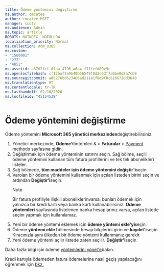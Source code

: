 ```yaml
---
title: Ödeme yöntemini değiştirme
ms.author: cmcatee
author: cmcatee-MSFT
manager: scotv
ms.audience: Admin
ms.topic: article
ROBOTS: NOINDEX, NOFOLLOW
localization_priority: Normal
ms.collection: Adm_O365
ms.custom:
- "1500001"
- "277"
- "4852"
ms.assetid: a67d2fcf-0faa-4796-a6a4-f7ffefd89e9c
ms.openlocfilehash: cf12baf7a9b40b56549f0d3c63f7a6be8d8a7cb9
ms.sourcegitcommit: a05276bd623466ad211e1f8d9f0c616672dd3640
ms.translationtype: MT
ms.contentlocale: tr-TR
ms.lasthandoff: 07/16/2020
ms.locfileid: "45154538"
---
```

# <a name="change-payment-method"></a>Ödeme yöntemini değiştirme

Ödeme yöntemini **Microsoft 365 yönetici merkezinden**değiştirebilirsiniz.
  
1. Yönetici merkezinde, **Ödeme**Yöntemleri &  >  **Faturalar**  >  [Payment methods](https://go.microsoft.com/fwlink/p/?linkid=2018806) sayfasına gidin.
2. Değiştirmek için ödeme yönteminin satırını seçin. Sağ bölme, seçili ödeme yöntemini kullanan tüm fatura profillerini ve tek tek abonelikleri listeler.
3. Sağ bölmede, **tüm maddeler için ödeme yöntemini değiştir'i**seçin.
4. Varolan bir ödeme yöntemini kullanmak için açılan listeden birini seçin ve ardından **Değiştir'i**seçin.
    > [!NOTE]
    > Bir fatura profiliyle ilişkili aboneliklerinvarsa, bunları ödemek için yalnızca bir kredi kartı veya banka kartı kullanabilirsiniz. **Ödeme yöntemleri** sayfasında listelenen banka hesaplarınız varsa, açılan listede seçim yapmak için kullanılamaz.
5. Yeni bir ödeme yöntemi eklemek için **ödeme yöntemi ekle'yi**seçin.
6. Ödeme **yöntemi ekle** bölmesinde hesap bilgilerini girin ve **kaydet'i**seçin. Kiracınızla aynı ülkeden bir ödeme yöntemi kullanmanız gerekir.
7. Yeni ödeme yöntemi açılır listede zaten seçilir. **Değiştir'i**seçin.

Daha fazla bilgi için ödeme [yöntemlerini yönet'e](https://docs.microsoft.com/microsoft-365/commerce/billing-and-payments/manage-payment-methods)bakın.

Kredi kartıyla ödemeden fatura ödemelerine nasıl geçiş yapılacağını öğrenmek için [bkz.](https://docs.microsoft.com/microsoft-365/commerce/billing-and-payments/change-payment-method#change-from-credit-card-or-bank-account-to-invoice)